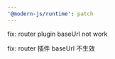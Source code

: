 ```yaml
---
'@modern-js/runtime': patch
---
```


fix: router plugin baseUrl not work

fix: router 插件 baseUrl 不生效
